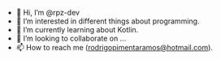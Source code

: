 - 👋 Hi, I’m @rpz-dev
- 👀 I’m interested in different things about programming.
- 🌱 I’m currently learning about Kotlin.
- 💞️ I’m looking to collaborate on ...
- 📫 How to reach me (rodrigopimentaramos@hotmail.com).

<!---
rpz-dev/rpz-dev is a ✨ special ✨ repository because its `README.md` (this file) appears on your GitHub profile.
You can click the Preview link to take a look at your changes.
--->
